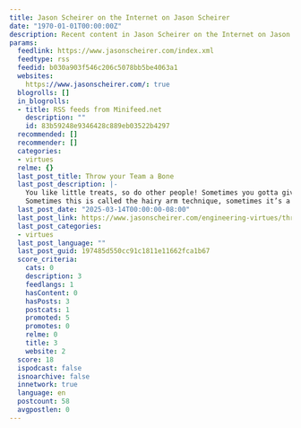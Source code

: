 ```yaml
---
title: Jason Scheirer on the Internet on Jason Scheirer
date: "1970-01-01T00:00:00Z"
description: Recent content in Jason Scheirer on the Internet on Jason Scheirer
params:
  feedlink: https://www.jasonscheirer.com/index.xml
  feedtype: rss
  feedid: b030a903f546c206c5078bb5be4063a1
  websites:
    https://www.jasonscheirer.com/: true
  blogrolls: []
  in_blogrolls:
  - title: RSS feeds from Minifeed.net
    description: ""
    id: 83b59248e9346428c889eb03522b4297
  recommended: []
  recommender: []
  categories:
  - virtues
  relme: {}
  last_post_title: Throw your Team a Bone
  last_post_description: |-
    You like little treats, so do other people! Sometimes you gotta give your peers something to make them feel good too.
    Sometimes this is called the hairy arm technique, sometimes it’s a
  last_post_date: "2025-03-14T00:00:00-08:00"
  last_post_link: https://www.jasonscheirer.com/engineering-virtues/throw-them-a-bone/
  last_post_categories:
  - virtues
  last_post_language: ""
  last_post_guid: 197485d550cc91c1811e11662fca1b67
  score_criteria:
    cats: 0
    description: 3
    feedlangs: 1
    hasContent: 0
    hasPosts: 3
    postcats: 1
    promoted: 5
    promotes: 0
    relme: 0
    title: 3
    website: 2
  score: 18
  ispodcast: false
  isnoarchive: false
  innetwork: true
  language: en
  postcount: 58
  avgpostlen: 0
---
```

